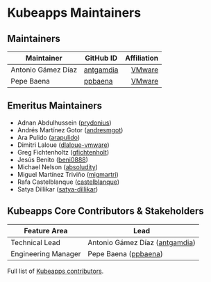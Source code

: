 # Kubeapps Maintainers

## Maintainers

| Maintainer         | GitHub ID                                 |                              Affiliation |
| ------------------ | ----------------------------------------- | ---------------------------------------: |
| Antonio Gámez Díaz | [antgamdia](https://github.com/antgamdia) | [VMware](https://www.github.com/vmware/) |
| Pepe Baena         | [ppbaena](https://github.com/ppbaena)     | [VMware](https://www.github.com/vmware/) |

## Emeritus Maintainers

- Adnan Abdulhussein ([prydonius](https://github.com/prydonius))
- Andrés Martínez Gotor ([andresmgot](https://github.com/andresmgot))
- Ara Pulido ([arapulido](https://github.com/arapulido))
- Dimitri Laloue ([dlaloue-vmware](https://github.com/dlaloue-vmware))
- Greg Fichtenholtz ([gfichtenholt](https://github.com/gfichtenholt))
- Jesús Benito ([beni0888](https://github.com/beni0888))
- Michael Nelson ([absoludity](https://github.com/absoludity))
- Miguel Martínez Triviño ([migmartri](https://github.com/migmartri))
- Rafa Castelblanque ([castelblanque](https://github.com/castelblanque))
- Satya Dillikar ([satya-dillikar](https://github.com/satya-dillikar))

## Kubeapps Core Contributors & Stakeholders

| Feature Area        | Lead                                                           |
| ------------------- | -------------------------------------------------------------- |
| Technical Lead      | Antonio Gámez Díaz ([antgamdia](https://github.com/antgamdia)) |
| Engineering Manager | Pepe Baena ([ppbaena](https://github.com/ppbaena))             |

Full list of [Kubeapps contributors](https://github.com/vmware-tanzu/kubeapps/graphs/contributors).
